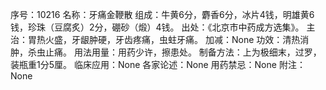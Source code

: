 序号：10216
名称：牙痛金鞭散
组成：牛黄6分，麝香6分，冰片4钱，明雄黄6钱，珍珠（豆腐炙）2分，硼砂（煅）4钱。
出处：《北京市中药成方选集》。
主治：胃热火盛，牙龈肿硬，牙齿疼痛，虫蛀牙痛。
加减：None
功效：清热消肿，杀虫止痛。
用法用量：用药少许，擦患处。
制备方法：上为极细末，过罗，装瓶重1分5厘。
临床应用：None
各家论述：None
用药禁忌：None
附注：None
